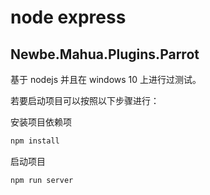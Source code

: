 # node express

## Newbe.Mahua.Plugins.Parrot

基于 nodejs 并且在 windows 10 上进行过测试。

若要启动项目可以按照以下步骤进行：

安装项目依赖项

```bash
npm install
```

启动项目

```bash
npm run server
```